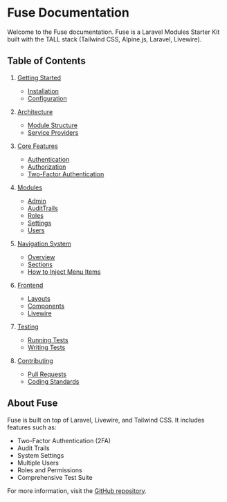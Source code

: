 # Fuse Documentation

Welcome to the Fuse documentation. Fuse is a Laravel Modules Starter Kit built with the TALL stack (Tailwind CSS, Alpine.js, Laravel, Livewire).

## Table of Contents

1. [Getting Started](getting-started.md)
   - [Installation](getting-started.md#installation)
   - [Configuration](getting-started.md#configuration)

2. [Architecture](architecture.md)
   - [Module Structure](architecture.md#module-structure)
   - [Service Providers](architecture.md#service-providers)

3. [Core Features](core-features.md)
   - [Authentication](core-features.md#authentication)
   - [Authorization](core-features.md#authorization)
   - [Two-Factor Authentication](core-features.md#two-factor-authentication)

4. [Modules](modules/index.md)
   - [Admin](modules/admin.md)
   - [AuditTrails](modules/audit-trails.md)
   - [Roles](modules/roles.md)
   - [Settings](modules/settings.md)
   - [Users](modules/users.md)

5. [Navigation System](navigation.md)
   - [Overview](navigation.md#overview)
   - [Sections](navigation.md#sections)
   - [How to Inject Menu Items](navigation.md#how-to-inject-menu-items)

6. [Frontend](frontend.md)
   - [Layouts](frontend.md#layouts)
   - [Components](frontend.md#components)
   - [Livewire](frontend.md#livewire)

7. [Testing](testing.md)
   - [Running Tests](testing.md#running-tests)
   - [Writing Tests](testing.md#writing-tests)

8. [Contributing](contributing.md)
   - [Pull Requests](contributing.md#pull-requests)
   - [Coding Standards](contributing.md#coding-standards)

## About Fuse

Fuse is built on top of Laravel, Livewire, and Tailwind CSS. It includes features such as:

- Two-Factor Authentication (2FA)
- Audit Trails
- System Settings
- Multiple Users
- Roles and Permissions
- Comprehensive Test Suite

For more information, visit the [GitHub repository](https://github.com/dcblogdev/laravel-admintw).
